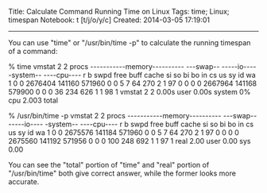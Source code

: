 Title: Calculate Command Running Time on Linux
Tags: time; Linux; timespan
Notebook: t [t/j/o/y/c]
Created: 2014-03-05 17:19:01

------

You can use "time" or "/usr/bin/time -p" to calculate the running timespan of a command:

% time vmstat 2 2
procs -----------memory---------- ---swap-- -----io---- -system-- ----cpu----
 r  b   swpd   free   buff  cache   si   so    bi    bo   in   cs us sy id wa
 1  0      0 2676404 141160 571960    0    0     5     7   64  270  2  1 97  0
 0  0      0 2667964 141168 579900    0    0     0    36  234  626  1  1 98  1
vmstat 2 2  0.00s user 0.00s system 0% cpu 2.003 total

% /usr/bin/time -p vmstat 2 2
procs -----------memory---------- ---swap-- -----io---- -system-- ----cpu----
 r  b   swpd   free   buff  cache   si   so    bi    bo   in   cs us sy id wa
 1  0      0 2675576 141184 571960    0    0     5     7   64  270  2  1 97  0
 0  0      0 2675560 141192 571956    0    0     0   100  248  692  1  1 97  1
real 2.00
user 0.00
sys 0.00

You can see the "total" portion of "time" and "real" portion of "/usr/bin/time" both give correct answer, while the former looks more accurate.
